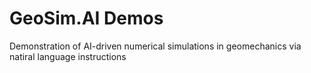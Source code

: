 # GeoSim.AI Demos

Demonstration of AI-driven numerical simulations in geomechanics via natiral language instructions
